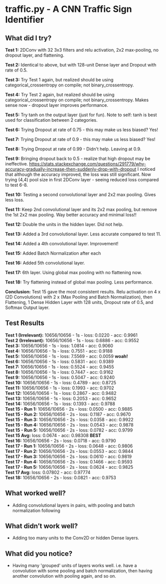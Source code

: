 # traffic.py - A CNN Traffic Sign Identifier

## What did I try?
**Test 1:**
2DConv with 32 3x3 filters and relu activation, 2x2 max-pooling, no dropout layer, and flattening.

**Test 2:**
Identical to above, but with 128-unit Dense layer and Dropout with rate of 0.5.

**Test 3:**
Try Test 1 again, but realized should be using categorical_crossentropy on compile; not binary_crossentropy.

**Test 4:**
Try Test 2 again, but realized should be using categorical_crossentropy on compile; not binary_crossentropy. Makes sense now - dropout layer improves performance.

**Test 5:** 
Try tanh on the output layer (just for fun). Note to self: tanh is best used for classification between 2 categories.

**Test 6:**
Trying Dropout at rate of 0.75 - this may make us less biased? Yes!

**Test 7:**
Trying Dropout at rate of 0.9 - this may make us less biased? Yes!

**Test 8:**
Trying Dropout at rate of 0.99 - Didn't help. Leaving at 0.9.

**Test 9:**
Bringing dropout back to 0.5 - realize that high dropout may be ineffective. https://stats.stackexchange.com/questions/291779/why-accuracy-gradually-increase-then-suddenly-drop-with-dropout
I noticed that although the accuracy improved, the loss was still significant. Now trying (4,4) pool size in first 2DConv layer - seeing reduced loss compared to test 6-8.

**Test 10:**
Testing a second convolutional layer and 2x2 max pooling. Gives less loss.

**Test 11:**
Keep 2nd convolutional layer and its 2x2 max pooling, but remove the 1st 2x2 max pooling. Way better accuracy and minimal loss!!

**Test 12:**
Double the units in the hidden layer. Did not help.

**Test 13:**
Added a 3rd convolutional layer. Less accurate compared to test 11.

**Test 14:**
Added a 4th convolutional layer. Improvement!

**Test 15:**
Added Batch Normalization after each

**Test 16:**
Added 5th convolutional layer. 

**Test 17:**
6th layer. Using global max pooling with no flattening now.

**Test 18:**
Try flattening instead of global max pooling. Less performance. 

**Conclusion:**
Test 15 gave the most consistent results. Relu activation on 4 x (2D Convolutions) with 2 x (Max Pooling and Batch Normalization), then Flattening, 1 Dense Hidden Layer with 128 units, Dropout rate of 0.5, and Softmax Output layer.

## Test Results
**Test 1 (Irrelevant):** 10656/10656 - 1s - loss: 0.0220 - acc: 0.9961  
**Test 2 (Irrelevant):** 10656/10656 - 1s - loss: 0.6886 - acc: 0.9552  
**Test 3:** 10656/10656 - 1s - loss: 1.0814 - acc: 0.9060  
**Test 4:** 10656/10656 - 1s - loss: 0.7551 - acc: 0.9188  
**Test 5:** 10656/10656 - 1s - loss: 7.5569 - acc: 0.0059 **woah!**  
**Test 6:** 10656/10656 - 1s - loss: 0.5831 - acc: 0.9389  
**Test 7:** 10656/10656 - 1s - loss: 0.5524 - acc: 0.9455  
**Test 8:** 10656/10656 - 1s - loss: 0.7447 - acc: 0.9162  
**Test 9:** 10656/10656 - 1s - loss: 0.5047 - acc: 0.9240  
**Test 10:** 10656/10656 - 1s - loss: 0.4789 - acc: 0.8725  
**Test 11:** 10656/10656 - 1s - loss: 0.1993 - acc: 0.9702  
**Test 12:** 10656/10656 - 1s - loss: 0.2867 - acc: 0.9482  
**Test 13:** 10656/10656 - 1s - loss: 0.2053 - acc: 0.9652  
**Test 14:** 10656/10656 - 1s - loss: 0.1393 - acc: 0.9788  
**Test 15 - Run 1:** 10656/10656 - 2s - loss: 0.0500 - acc: 0.9885  
**Test 15 - Run 2:** 10656/10656 - 2s - loss: 0.1187 - acc: 0.9670  
**Test 15 - Run 3:** 10656/10656 - 2s - loss: 0.0358 - acc: 0.9922  
**Test 15  - Run 4:** 10656/10656 - 2s - loss: 0.0543 - acc: 0.9878  
**Test 15 - Run 5:** 10656/10656 - 2s - loss: 0.0782 - acc: 0.9799  
**Test 15 Avg:** loss: 0.0674 - acc: 0.98308 **BEST**  
**Test 16:** 10656/10656 - 2s - loss: 0.0718 - acc: 0.9790  
**Test 17 - Run 1:** 10656/10656 - 2s - loss: 0.0648 - acc: 0.9806  
**Test 17 - Run 2:** 10656/10656 - 2s - loss: 0.0553 - acc: 0.9844    
**Test 17 - Run 3:** 10656/10656 - 2s - loss: 0.0610 - acc: 0.9819  
**Test 17 - Run 4:** 10656/10656 - 2s - loss: 0.1466 - acc: 0.9593  
**Test 17 - Run 5:** 10656/10656 - 2s - loss: 0.0624 - acc: 0.9825  
**Test 17 Avg:** loss: 0.07802 - acc: 0.97774  
**Test 18:** 10656/10656 - 2s - loss: 0.0821 - acc: 0.9753  

## What worked well? 
- Adding convolutional layers in pairs, with pooling and batch normalization following

## What didn’t work well?
- Adding too many units to the Conv2D or hidden Dense layers.

## What did you notice?
- Having many 'grouped' units of layers works well. i.e. have a convolution with some pooling and batch normalization, then having another convolution with pooling again, and so on.
